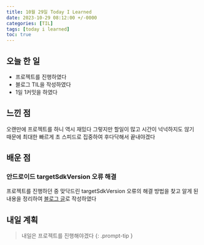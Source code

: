 ```yaml
---
title: 10월 29일 Today I Learned
date: 2023-10-29 08:12:00 +/-0000
categories: [TIL]
tags: [today i learned]
toc: true
---
```


## 오늘 한 일

* 프로젝트를 진행하였다
* 블로그 TIL을 작성하였다
* 1일 1커밋을 하였다

## 느낀 점

오랜만에 프로젝트를 하니 역시 재밌다 그렇지만 할일이 많고 시간이 넉넉하지도 않기 때문에
최대한 빠르게 초 스피드로 집중하여 후다닥해서 끝내야겠다

## 배운 점

### 안드로이드 targetSdkVersion 오류 해결

프로젝트를 진행하던 중 맞닥드린 targetSdkVersion 오류의 해결 방법을 찾고 알게 된 내용을 정리하여 [블로그 글](https://jangwoojun.github.io/posts/%EC%95%88%EB%93%9C%EB%A1%9C%EC%9D%B4%EB%93%9C-targetSdkVersion-%EC%97%90%EB%9F%AC/)로 작성하였다

## 내일 계획

> 내일은 프로젝트를 진행해야겠다
{: .prompt-tip }

